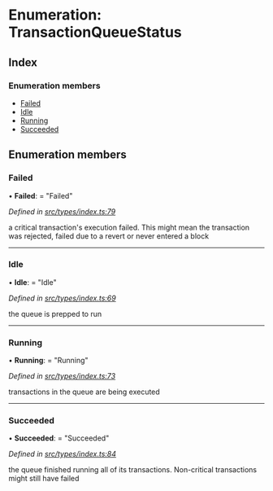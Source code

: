 # Enumeration: TransactionQueueStatus

## Index

### Enumeration members

* [Failed](transactionqueuestatus.md#failed)
* [Idle](transactionqueuestatus.md#idle)
* [Running](transactionqueuestatus.md#running)
* [Succeeded](transactionqueuestatus.md#succeeded)

## Enumeration members

###  Failed

• **Failed**: = "Failed"

*Defined in [src/types/index.ts:79](https://github.com/PolymeshAssociation/polymesh-sdk/blob/46845947/src/types/index.ts#L79)*

a critical transaction's execution failed.
This might mean the transaction was rejected,
failed due to a revert or never entered a block

___

###  Idle

• **Idle**: = "Idle"

*Defined in [src/types/index.ts:69](https://github.com/PolymeshAssociation/polymesh-sdk/blob/46845947/src/types/index.ts#L69)*

the queue is prepped to run

___

###  Running

• **Running**: = "Running"

*Defined in [src/types/index.ts:73](https://github.com/PolymeshAssociation/polymesh-sdk/blob/46845947/src/types/index.ts#L73)*

transactions in the queue are being executed

___

###  Succeeded

• **Succeeded**: = "Succeeded"

*Defined in [src/types/index.ts:84](https://github.com/PolymeshAssociation/polymesh-sdk/blob/46845947/src/types/index.ts#L84)*

the queue finished running all of its transactions. Non-critical transactions
might still have failed
